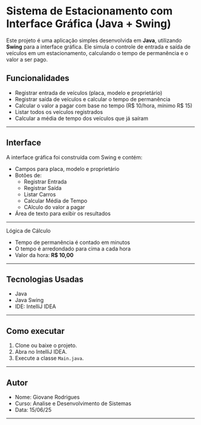 # Sistema de Estacionamento com Interface Gráfica (Java + Swing)

Este projeto é uma aplicação simples desenvolvida em **Java**, utilizando **Swing** para a interface gráfica. Ele simula o controle de entrada e saída de veículos em um estacionamento, calculando o tempo de permanência e o valor a ser pago.


## Funcionalidades

- Registrar entrada de veículos (placa, modelo e proprietário)
- Registrar saída de veículos e calcular o tempo de permanência
- Calcular o valor a pagar com base no tempo (R$ 10/hora, mínimo R$ 15)
- Listar todos os veículos registrados
- Calcular a média de tempo dos veículos que já saíram

---

## Interface

A interface gráfica foi construída com Swing e contém:

- Campos para placa, modelo e proprietário
- Botões de:
    - Registrar Entrada
    - Registrar Saída
    - Listar Carros
    - Calcular Média de Tempo
    - CAlculo do valor a pagar
- Área de texto para exibir os resultados

---

Lógica de Cálculo

- Tempo de permanência é contado em minutos
- O tempo é arredondado para cima a cada hora
- Valor da hora: **R$ 10,00**

---

## Tecnologias Usadas

- Java 
- Java Swing 
- IDE: IntelliJ IDEA

---

## Como executar

1. Clone ou baixe o projeto.
2. Abra no IntelliJ IDEA.
3. Execute a classe `Main.java`.

---

## Autor

- Nome: Giovane Rodrigues
- Curso: Analise e Desenvolvimento de Sistemas
- Data: 15/06/25

---



